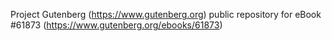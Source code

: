 Project Gutenberg (https://www.gutenberg.org) public repository for eBook #61873 (https://www.gutenberg.org/ebooks/61873)
